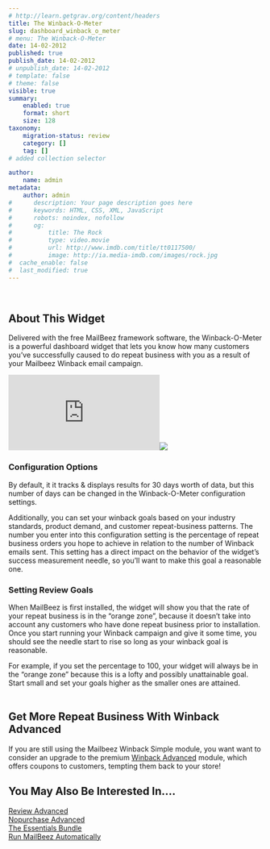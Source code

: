 ```yaml
---
# http://learn.getgrav.org/content/headers
title: The Winback-O-Meter
slug: dashboard_winback_o_meter
# menu: The Winback-O-Meter
date: 14-02-2012
published: true
publish_date: 14-02-2012
# unpublish_date: 14-02-2012
# template: false
# theme: false
visible: true
summary:
    enabled: true
    format: short
    size: 128
taxonomy:
    migration-status: review
    category: []
    tag: []
# added collection selector

author:
    name: admin
metadata:
    author: admin
#      description: Your page description goes here
#      keywords: HTML, CSS, XML, JavaScript
#      robots: noindex, nofollow
#      og:
#          title: The Rock
#          type: video.movie
#          url: http://www.imdb.com/title/tt0117500/
#          image: http://ia.media-imdb.com/images/rock.jpg
#  cache_enable: false
#  last_modified: true
---
```


 

## About This Widget

Delivered with the free MailBeez framework software, the Winback-O-Meter is a powerful dashboard widget that lets you know how many customers you’ve successfully caused to do repeat business with you as a result of your Mailbeez Winback email campaign.

[![](http://localhost/wordpress_mailbeez_EOL/wp-content/themes/awake/lib/scripts/timthumb/thumb.php?src=http://www.mailbeez.com/images/doc/getting_started/winbackometer.png&w=270&h=116&zc=1&q=100 "Winback-O-Meter")](http://www.mailbeez.com/images/doc/getting_started/winbackometer.png "Winback-O-Meter")![](http://localhost/wordpress_mailbeez_EOL/wp-content/themes/awake/images/shortcodes/image_shadow.png)

### Configuration Options

 By default, it it tracks & displays results for 30 days worth of data, but this number of days can be changed in the Winback-O-Meter configuration settings.

Additionally, you can set your winback goals based on your industry standards, product demand, and customer repeat-business patterns. The number you enter into this configuration setting is the percentage of repeat business orders you hope to achieve in relation to the number of Winback emails sent. This setting has a direct impact on the behavior of the widget’s success measurement needle, so you’ll want to make this goal a reasonable one.

### Setting Review Goals

When MailBeez is first installed, the widget will show you that the rate of your repeat business is in the “orange zone”, because it doesn’t take into account any customers who have done repeat business prior to installation. Once you start running your Winback campaign and give it some time, you should see the needle start to rise so long as your winback goal is reasonable.

For example, if you set the percentage to 100, your widget will always be in the “orange zone” because this is a lofty and possibly unattainable goal. Start small and set your goals higher as the smaller ones are attained.  
  

## Get More Repeat Business With Winback Advanced

If you are still using the Mailbeez Winback Simple module, you want want to consider an upgrade to the premium [Winback Advanced](http://www.mailbeez.com/documentation/mailbeez/winback_advanced/ "Mailbeez Winback Advanced") module, which offers coupons to customers, tempting them back to your store!

## You May Also Be Interested In….

[Review Advanced](http://www.mailbeez.com/documentation/mailbeez/review_advanced/ "Mailbeez Review Advanced")  
[Nopurchase Advanced](http://www.mailbeez.com/documentation/mailbeez/nopurchase_advanced/ "Mailbeez Nopurchase Advanced")  
[The Essentials Bundle](http://www.mailbeez.com/download/mailbeez-essential-pack/ "Mailbeez Essentials Bundle")  
[Run MailBeez Automatically](http://www.mailbeez.com/documentation/configbeez/config_cron_simple/ "Run MailBeez Automatically")  
  
